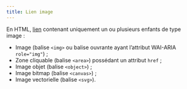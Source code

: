 ```yaml
---
title: Lien image
---
```


En HTML, [lien](#lien) contenant uniquement un ou plusieurs enfants de type image :

- Image (balise `<img>` ou balise ouvrante ayant l’attribut WAI-ARIA `role="img"`) ;
- Zone cliquable (balise `<area>`) possédant un attribut `href` ;
- Image objet (balise `<object>`) ;
- Image bitmap (balise `<canvas>`) ;
- Image vectorielle (balise `<svg>`).

